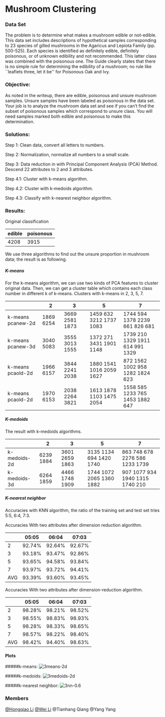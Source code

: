 # Mushroom Clustering

### Data Set
The problem is to determine what makes a mushroom edible or not-edible. This data set includes descriptions of hypothetical samples corresponding to 23 species of gilled mushrooms in the Agaricus and Lepiota Family (pp. 500-525). Each species is identified as definitely edible, definitely poisonous, or of unknown edibility and not recommended. This latter class was combined with the poisonous one. The Guide clearly states that there is no simple rule for determining the edibility of a mushroom; no rule like ``leaflets three, let it be'' for Poisonous Oak and Ivy.### Objective: 
As noted in the writeup, there are edible, poisonous and unsure mushroom samples. Unsure samples have been labeled as poisonous in the data set. Your job is to analyze the mushroom data set and see if you can’t find the subset of poisonous samples which correspond to unsure class. You will need samples marked both edible and poisonous to make this determination.### Solutions:
Step 1: Clean data, convert all letters to numbers.

Step 2: Normalization, normalize all numbers to a small scale.

Step 3: Data reduction in with Principal Component Analysis (PCA) Method. Descend 22 attributes to 2 and 3 attributes.

Step 4.1: Cluster with k-means algorithm.

Step 4.2: Cluster with k-medoids algorithm.

Step 4.3: Classify with k-nearest neighbor algorithm.

### Results:
Original classification
| edible | poisonous |
|--------|-----------|
| 4208   | 3915      |We use three algorithms to find out the unsure proportion in mushroom data; the result is as following.##### K-meansFor the k-means algorithm, we can use two kinds of PCA features to cluster original data. Then, we can get a cluster table which contains each class number in different k of k-means. Clusters with k-means in 2, 3, 5, 7.
|                    | 2         | 3              | 5                        | 7                                  |
|--------------------|-----------|----------------|--------------------------|------------------------------------|
| k-means pcanew-2d  | 1869 6254 | 3669 2581 1873 | 1459 632 3212 1737 1083  | 1744 594 1378 2239 661 826  681    |
| k-means pcanew-3d | 3040 5083 | 3555 3013 1555 | 1372 271 3431 1901 1148  | 1739 210 1329 1911 614 991 1329    |
| k-means pcaold-2d  | 1966 6157 | 3844 2241 2038 | 1880 1541 1016 2059 1627 | 872 1562 1002  958 1282 1824  623  |
| k-means pcaold-2d  | 1970 6153 | 2038 2264 3821 | 1613 1878 1103 1475 2054 | 1558  585 1233  765 1453 1882  647 |

##### K-medoids
The result with k-medoids algorithms.

|              | 2         | 3              | 5                        | 7                               |
|--------------|-----------|----------------|--------------------------|---------------------------------|
| k-medoids-2d | 6239 1884 | 3601 2659 1863 | 3135 1134 694 1420 1740  | 863 748 678 2276 586 1233 1739  |
| k-medoids-3d | 6264 1859 | 4466 1748 1909 | 1744 1072 2065 1360 1882 | 907 1077 934 1940 1315 1740 210 |

##### K-nearest neighbor 
Accuracies with KNN algorithm, the ratio of the training set and test set tries 5:5, 6:4, 7:3.

Accuracies With two attributes after dimension reduction algorithm.

|     | 05:05  | 06:04  | 07:03  |
|-----|--------|--------|--------|
| 2   | 92.74% | 92.64% | 92.67% |
| 3   | 93.18% | 93.47% | 92.86% |
| 5   | 93.65% | 94.58% | 93.84% |
| 7   | 93.97% | 93.72% | 94.41% |
| AVG | 93.39% | 93.60% | 93.45% |
Accuracies With two attributes after dimension-reduction algorithm.

|     | 05:05  | 06:04  | 07:03  |
|-----|--------|--------|--------|
| 2   | 98.28% | 98.21% | 98.52% |
| 3   | 98.55% | 98.83% | 98.93% |
| 5   | 98.28% | 98.33% | 98.65% |
| 7   | 98.57% | 98.22% | 98.40% |
| AVG | 98.42% | 94.40% | 98.63% |

#### Plots
#####k-means:
![3means-2d][3means-2d]

#####k-medoids:
![3medoids-2d][3medoids-2d]

#####k-nearest neighbor:
![3nn-0.6][3nn-0.6]
### Members
[@Hongqiao Li](https://github.com/Hongqiao-Li)
[@Wei Li](https://github.com/wliday)
@Tianhang Qiang
@Yang Yang

[3means-2d]: https://github.com/wliday/mushroom-clustering/blob/master/screenshot/kmeans/2d/3means-2d.png
[3medoids-2d]: https://github.com/wliday/mushroom-clustering/blob/master/screenshot/kmedoids/2d/k_med_3.png
[3nn-0.6]: https://github.com/wliday/mushroom-clustering/blob/master/screenshot/knn/2d-0.6/3nn-0.6.png

